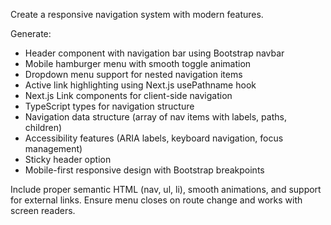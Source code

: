 Create a responsive navigation system with modern features.

Generate:
- Header component with navigation bar using Bootstrap navbar
- Mobile hamburger menu with smooth toggle animation
- Dropdown menu support for nested navigation items
- Active link highlighting using Next.js usePathname hook
- Next.js Link components for client-side navigation
- TypeScript types for navigation structure
- Navigation data structure (array of nav items with labels, paths, children)
- Accessibility features (ARIA labels, keyboard navigation, focus management)
- Sticky header option
- Mobile-first responsive design with Bootstrap breakpoints

Include proper semantic HTML (nav, ul, li), smooth animations, and support for external links. Ensure menu closes on route change and works with screen readers.
